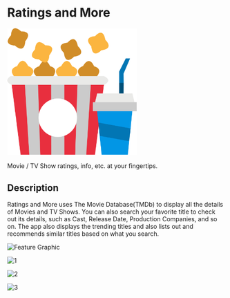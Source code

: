 # Ratings and More

<img src = "/assets/images/Logo.png" width = 300>

Movie / TV Show ratings, info, etc. at your fingertips.

## Description

Ratings and More uses The Movie Database(TMDb) to display all the details of Movies and TV Shows. You can also search your favorite title to check out its details, such as Cast, Release Date, Production Companies, and so on. The app also displays the trending titles and also lists out and recommends similar titles based on what you search.

![Feature Graphic](https://user-images.githubusercontent.com/73817603/125175593-ebd2f500-e1ea-11eb-8e8f-34779abb3efe.png)


![1](https://user-images.githubusercontent.com/73817603/125175587-e2498d00-e1ea-11eb-9665-37cc0f0a2b40.png)


![2](https://user-images.githubusercontent.com/73817603/125175588-e5dd1400-e1ea-11eb-9cf6-d8d170fa4958.png)


![3](https://user-images.githubusercontent.com/73817603/125175589-e70e4100-e1ea-11eb-82a9-8301c01bef07.png)


